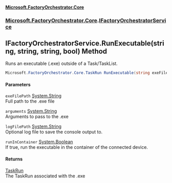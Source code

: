 #### [Microsoft.FactoryOrchestrator.Core](./Microsoft-FactoryOrchestrator-Core.md 'Microsoft.FactoryOrchestrator.Core')
### [Microsoft.FactoryOrchestrator.Core](./Microsoft-FactoryOrchestrator-Core.md 'Microsoft.FactoryOrchestrator.Core').[IFactoryOrchestratorService](./Microsoft-FactoryOrchestrator-Core-IFactoryOrchestratorService.md 'Microsoft.FactoryOrchestrator.Core.IFactoryOrchestratorService')
## IFactoryOrchestratorService.RunExecutable(string, string, string, bool) Method
Runs an executable (.exe) outside of a Task/TaskList.  
```csharp
Microsoft.FactoryOrchestrator.Core.TaskRun RunExecutable(string exeFilePath, string arguments, string logFilePath=null, bool runInContainer=false);
```
#### Parameters
<a name='Microsoft-FactoryOrchestrator-Core-IFactoryOrchestratorService-RunExecutable(string_string_string_bool)-exeFilePath'></a>
`exeFilePath` [System.String](https://docs.microsoft.com/en-us/dotnet/api/System.String 'System.String')  
Full path to the .exe file  
  
<a name='Microsoft-FactoryOrchestrator-Core-IFactoryOrchestratorService-RunExecutable(string_string_string_bool)-arguments'></a>
`arguments` [System.String](https://docs.microsoft.com/en-us/dotnet/api/System.String 'System.String')  
Arguments to pass to the .exe  
  
<a name='Microsoft-FactoryOrchestrator-Core-IFactoryOrchestratorService-RunExecutable(string_string_string_bool)-logFilePath'></a>
`logFilePath` [System.String](https://docs.microsoft.com/en-us/dotnet/api/System.String 'System.String')  
Optional log file to save the console output to.  
  
<a name='Microsoft-FactoryOrchestrator-Core-IFactoryOrchestratorService-RunExecutable(string_string_string_bool)-runInContainer'></a>
`runInContainer` [System.Boolean](https://docs.microsoft.com/en-us/dotnet/api/System.Boolean 'System.Boolean')  
If true, run the executable in the container of the connected device.  
  
#### Returns
[TaskRun](./Microsoft-FactoryOrchestrator-Core-TaskRun.md 'Microsoft.FactoryOrchestrator.Core.TaskRun')  
The TaskRun associated with the .exe  
